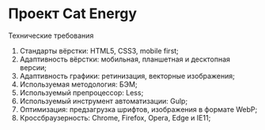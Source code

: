 # Проект Cat Energy

Технические требования
1. Стандарты вёрстки: HTML5, CSS3, mobile first;
2. Адаптивность вёрстки: мобильная, планшетная и десктопная версии;
3. Адаптивность графики: ретинизация, векторные изображения;
4. Используемая методология: БЭМ;
5. Используемый препроцессор: Less;
6. Используемый инструмент автоматизации: Gulp;
7. Оптимизация: предзагрузка шрифтов, изображения в формате WebP;
8. Кроссбраузерность: Chrome, Firefox, Opera, Edge и IE11;
